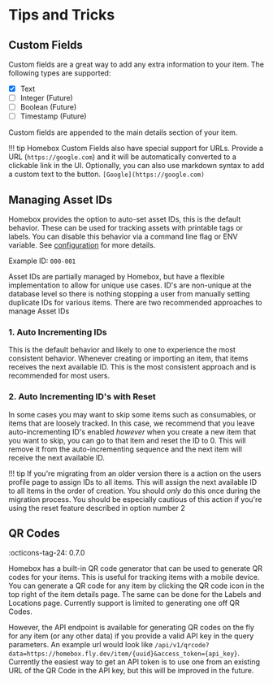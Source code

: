 # Tips and Tricks

## Custom Fields

Custom fields are a great way to add any extra information to your item. The following types are supported:

- [x] Text
- [ ] Integer (Future)
- [ ] Boolean (Future)
- [ ] Timestamp (Future)

Custom fields are appended to the main details section of your item.

!!! tip
    Homebox Custom Fields also have special support for URLs. Provide a URL (`https://google.com`) and it will be automatically converted to a clickable link in the UI. Optionally, you can also use markdown syntax to add a custom text to the button. `[Google](https://google.com)`

## Managing Asset IDs

Homebox provides the option to auto-set asset IDs, this is the default behavior. These can be used for tracking assets with printable tags or labels. You can disable this behavior via a command line flag or ENV variable. See [configuration](../quick-start#env-variables-configuration) for more details.

Example ID: `000-001`

Asset IDs are partially managed by Homebox, but have a flexible implementation to allow for unique use cases. ID's are non-unique at the database level so there is nothing stopping a user from manually setting duplicate IDs for various items. There are two recommended approaches to manage Asset IDs

### 1. Auto Incrementing IDs

This is the default behavior and likely to one to experience the most consistent behavior. Whenever creating or importing an item, that items receives the next available ID. This is the most consistent approach and is recommended for most users.

### 2. Auto Incrementing ID's with Reset

In some cases you may want to skip some items such as consumables, or items that are loosely tracked. In this case, we recommend that you leave auto-incrementing ID's enabled _however_ when you create a new item that you want to skip, you can go to that item and reset the ID to 0. This will remove it from the auto-incrementing sequence and the next item will receive the next available ID.

!!! tip
    If you're migrating from an older version there is a action on the users profile page to assign IDs to all items. This will assign the next available ID to all items in the order of creation. You should _only_ do this once during the migration process. You should be especially cautious of this action if you're using the reset feature described in option number 2

## QR Codes

:octicons-tag-24: 0.7.0

Homebox has a built-in QR code generator that can be used to generate QR codes for your items. This is useful for tracking items with a mobile device. You can generate a QR code for any item by clicking the QR code icon in the top right of the item details page. The same can be done for the Labels and Locations page. Currently support is limited to generating one off QR Codes.

However, the API endpoint is available for generating QR codes on the fly for any item (or any other data) if you provide a valid API key in the query parameters. An example url would look like `/api/v1/qrcode?data=https://homebox.fly.dev/item/{uuid}&access_token={api_key}`. Currently the easiest way to get an API token is to use one from an existing URL of the QR Code in the API key, but this will be improved in the future.

